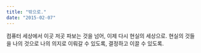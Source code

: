 ```yaml
---
title: "밖으로."
date: "2015-02-07"
---
```


컴퓨터 세상에서 이곳 저곳 파보는 것을 넘어, 이제 다시 현실의 세상으로. 현실의 것들을 나의 것으로 나의 의지로 이뤄갈 수 있도록, 결정하고 이끌 수 있도록.
